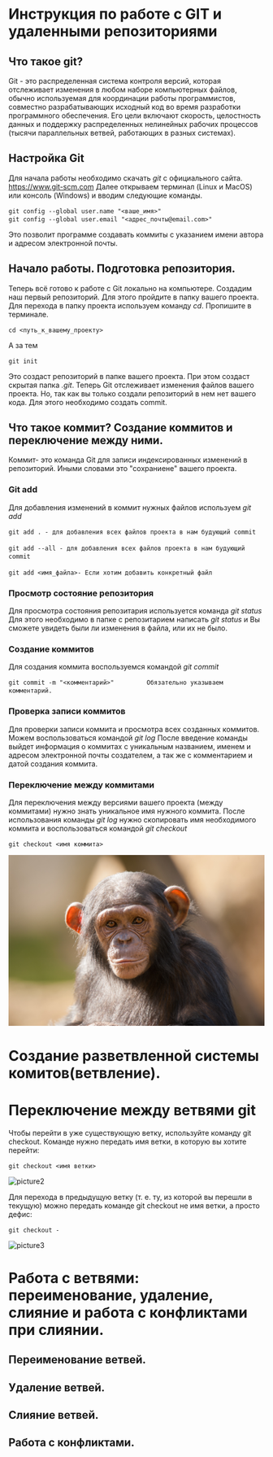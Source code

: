# **Инструкция по работе с GIT и удаленными репозиториями**

## **Что такое git?**
Git - это распределенная система контроля версий, которая отслеживает изменения в любом наборе компьютерных файлов, обычно используемая для координации работы программистов, совместно разрабатывающих исходный код во время разработки программного обеспечения. Его цели включают скорость, целостность данных и поддержку распределенных нелинейных рабочих процессов (тысячи параллельных ветвей, работающих в разных системах).
## **Настройка Git**
Для начала работы необходимо скачать *git* с официального сайта. <https://www.git-scm.com>
Далее открываем терминал (Linux и MacOS) или консоль (Windows) и вводим следующие команды. 

    git config --global user.name "<ваше_имя>"  
    git config --global user.email "<адрес_почты@email.com>"

Это позволит программе создавать коммиты с указанием имени автора и адресом электронной почты.

## **Начало работы. Подготовка репозитория.**
Теперь всё готово к работе с Git локально на компьютере.
Создадим наш первый репозиторий. Для этого пройдите в папку вашего проекта.
Для перехода в папку проекта используем команду *cd*. Пропишите в терминале.

    cd <путь_к_вашему_проекту>
А за тем 

    git init

Это создаст репозиторий в папке вашего проекта. При этом создаст скрытая папка *.git*. Теперь Git отслеживает изменения файлов вашего проекта. Но, так как вы только создали репозиторий в нем нет вашего кода. Для этого необходимо создать commit.
## **Что такое коммит? Создание коммитов и переключение между ними.**

Коммит- это команда Git для записи индексированных изменений в репозиторий. Иными словами это "сохраниене" вашего проекта.
### **Git add**
Для добавления изменений в коммит нужных файлов используем *git add* 

    git add . - для добавления всех файлов проекта в нам будующий commit

    git add --all - для добавления всех файлов проекта в нам будующий commit

    git add <имя_файла>- Если хотим добавить конкретный файл

### **Просмотр состояние репозитория**
Для просмотра состояния репозитария используется команда *git status*
Для этого необходимо в папке с репозитарием написать *git status* и Вы сможете увидеть были ли изменения в файла, или их не было.
### **Создание коммитов**
Для создания коммита воспользуемся командой *git commit*

    git commit -m "<комментарий>"         Обязательно указываем комментарий.

### **Проверка записи коммитов**
Для проверки записи коммита и просмотра всех созданных коммитов. Можем воспользоваться командой *git log*
После введение команды выйдет информация о коммитах с уникальным названием, именем и адресом электронной почты создателем, а так же с комментарием и датой создания коммита.


### **Переключение между коммитами**

Для переключения между версиями вашего проекта (между коммитами) нужно знать уникальное имя нужного коммита. После использования команды *git log* нужно скопировать имя необходимого коммита и воспользоваться командой *git checkout*

    git checkout <имя коммита>
![monkey](monkey.jpeg)

# Создание разветвленной системы комитов(ветвление).
# Переключение между ветвями git
Чтобы перейти в уже существующую ветку, используйте команду git checkout. Команде нужно передать имя ветки, в которую вы хотите перейти:

    git checkout <имя ветки>


![picture2](picture2.bmp)

Для перехода в предыдущую ветку (т. е. ту, из которой вы перешли в текущую) можно передать команде git checkout не имя ветки, а просто дефис:

    git checkout -
![picture3](picture3.bmp)

# Работа с ветвями: переименование, удаление, слияние и работа с конфликтами при слиянии.
## Переименование ветвей.
## Удаление ветвей.
## Слияние ветвей.
## Работа с конфликтами.
